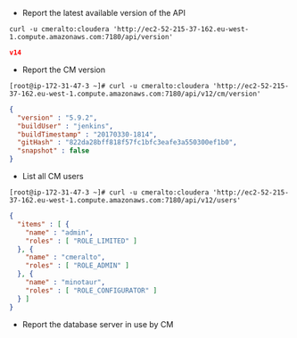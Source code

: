 - Report the latest available version of the API
```
curl -u cmeralto:cloudera 'http://ec2-52-215-37-162.eu-west-1.compute.amazonaws.com:7180/api/version'
```
```json
v14
```

- Report the CM version
```
[root@ip-172-31-47-3 ~]# curl -u cmeralto:cloudera 'http://ec2-52-215-37-162.eu-west-1.compute.amazonaws.com:7180/api/v12/cm/version'
```
```json
{
  "version" : "5.9.2",
  "buildUser" : "jenkins",
  "buildTimestamp" : "20170330-1814",
  "gitHash" : "822da28bff818f57fc1bfc3eafe3a550300ef1b0",
  "snapshot" : false
}
```

- List all CM users
```
[root@ip-172-31-47-3 ~]# curl -u cmeralto:cloudera 'http://ec2-52-215-37-162.eu-west-1.compute.amazonaws.com:7180/api/v12/users'
```
```json
{
  "items" : [ {
    "name" : "admin",
    "roles" : [ "ROLE_LIMITED" ]
  }, {
    "name" : "cmeralto",
    "roles" : [ "ROLE_ADMIN" ]
  }, {
    "name" : "minotaur",
    "roles" : [ "ROLE_CONFIGURATOR" ]
  } ]
}
```

- Report the database server in use by CM
```

```
```json

```
